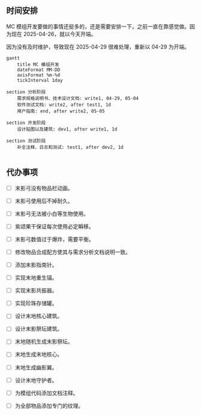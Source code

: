 ## 时间安排

MC 模组开发要做的事情还挺多的，还是需要安排一下，之前一直在靠感觉做。因为现在 2025-04-26，就以今天开端。

因为没有及时维护，导致现在 2025-04-29 很难处理，重新以 04-29 为开端。

```mermaid
gantt
	title MC 模组开发
	dateFormat MM-DD
	axisFormat %m-%d
	tickInterval 1day

section 分析阶段
	需求规格说明书、技术设计文档: write1, 04-29, 05-04
	软件测试文档: write2, after test1, 1d
	用户指南: end, after write2, 05-05
	
section 开发阶段
	设计贴图以及建筑: dev1, after write1, 1d

section 测试阶段
	补全注释、日志和测试: test1, after dev2, 1d
	
```

## 代办事项

- [ ] 末影弓没有物品栏动画。
- [ ] 末影弓使用后不掉耐久。
- [ ] 末影弓无法被小白等生物使用。
- [ ] 紫颂果干保证每次使用必定瞬移。
- [ ] 末影弓数值过于爆炸，需要平衡。
- [ ] 修改物品合成配方使其与需求分析文档说明一致。
- [ ] 添加末影指南针。
- [ ] 实现末地重生锚。
- [ ] 实现末影共振器。
- [ ] 实现珍珠存储罐。
- [ ] 设计末地核心建筑。
- [ ] 设计末影祭坛建筑。
- [ ] 末地随机生成末影祭坛。
- [ ] 末地生成末地核心。
- [ ] 末地生成幽影翼。
- [ ] 设计末地守护者。
- [ ] 为模组代码添加文档注释。
- [ ] 为全部物品添加专门的纹理。

